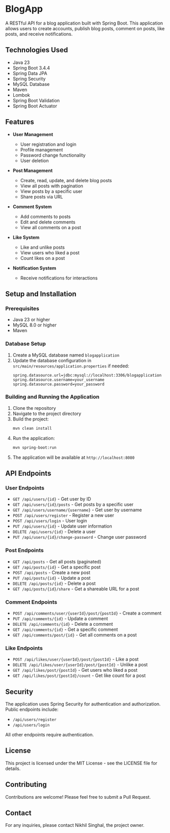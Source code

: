# BlogApp

A RESTful API for a blog application built with Spring Boot. This application allows users to create accounts, publish blog posts, comment on posts, like posts, and receive notifications.

## Technologies Used

- Java 23
- Spring Boot 3.4.4
- Spring Data JPA
- Spring Security
- MySQL Database
- Maven
- Lombok
- Spring Boot Validation
- Spring Boot Actuator

## Features

- **User Management**
  - User registration and login
  - Profile management
  - Password change functionality
  - User deletion

- **Post Management**
  - Create, read, update, and delete blog posts
  - View all posts with pagination
  - View posts by a specific user
  - Share posts via URL

- **Comment System**
  - Add comments to posts
  - Edit and delete comments
  - View all comments on a post

- **Like System**
  - Like and unlike posts
  - View users who liked a post
  - Count likes on a post

- **Notification System**
  - Receive notifications for interactions

## Setup and Installation

### Prerequisites

- Java 23 or higher
- MySQL 8.0 or higher
- Maven

### Database Setup

1. Create a MySQL database named `blogapplication`
2. Update the database configuration in `src/main/resources/application.properties` if needed:
   ```properties
   spring.datasource.url=jdbc:mysql://localhost:3306/blogapplication
   spring.datasource.username=your_username
   spring.datasource.password=your_password
   ```

### Building and Running the Application

1. Clone the repository
2. Navigate to the project directory
3. Build the project:
   ```bash
   mvn clean install
   ```
4. Run the application:
   ```bash
   mvn spring-boot:run
   ```
5. The application will be available at `http://localhost:8080`

## API Endpoints

### User Endpoints

- `GET /api/users/{id}` - Get user by ID
- `GET /api/users/{id}/posts` - Get posts by a specific user
- `GET /api/users/username/{username}` - Get user by username
- `POST /api/users/register` - Register a new user
- `POST /api/users/login` - User login
- `PUT /api/users/{id}` - Update user information
- `DELETE /api/users/{id}` - Delete a user
- `PUT /api/users/{id}/change-password` - Change user password

### Post Endpoints

- `GET /api/posts` - Get all posts (paginated)
- `GET /api/posts/{id}` - Get a specific post
- `POST /api/posts` - Create a new post
- `PUT /api/posts/{id}` - Update a post
- `DELETE /api/posts/{id}` - Delete a post
- `GET /api/posts/{id}/share` - Get a shareable URL for a post

### Comment Endpoints

- `POST /api/comments/user/{userId}/post/{postId}` - Create a comment
- `PUT /api/comments/{id}` - Update a comment
- `DELETE /api/comments/{id}` - Delete a comment
- `GET /api/comments/{id}` - Get a specific comment
- `GET /api/comments/post/{id}` - Get all comments on a post

### Like Endpoints

- `POST /api/likes/user/{userId}/post/{postId}` - Like a post
- `DELETE /api/likes/user/{userId}/post/{postId}` - Unlike a post
- `GET /api/likes/post/{postId}` - Get users who liked a post
- `GET /api/likes/post/{postId}/count` - Get like count for a post

## Security

The application uses Spring Security for authentication and authorization. Public endpoints include:
- `/api/users/register`
- `/api/users/login`

All other endpoints require authentication.

## License

This project is licensed under the MIT License - see the LICENSE file for details.

## Contributing

Contributions are welcome! Please feel free to submit a Pull Request.

## Contact

For any inquiries, please contact Nikhil Singhal, the project owner.
